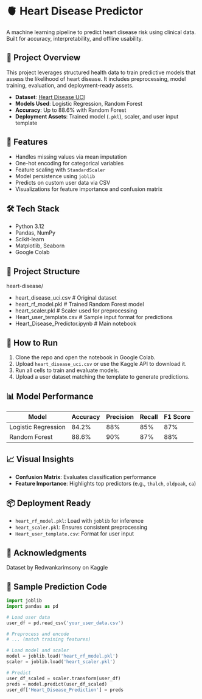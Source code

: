 # 🫀 Heart Disease Predictor

A machine learning pipeline to predict heart disease risk using clinical data. Built for accuracy, interpretability, and offline usability.

## 📌 Project Overview

This project leverages structured health data to train predictive models that assess the likelihood of heart disease. It includes preprocessing, model training, evaluation, and deployment-ready assets.

- **Dataset**: [Heart Disease UCI](https://www.kaggle.com/datasets/redwankarimsony/heart-disease-data)
- **Models Used**: Logistic Regression, Random Forest
- **Accuracy**: Up to 88.6% with Random Forest
- **Deployment Assets**: Trained model (`.pkl`), scaler, and user input template

## 🧠 Features

- Handles missing values via mean imputation
- One-hot encoding for categorical variables
- Feature scaling with `StandardScaler`
- Model persistence using `joblib`
- Predicts on custom user data via CSV
- Visualizations for feature importance and confusion matrix

## 🛠️ Tech Stack

- Python 3.12
- Pandas, NumPy
- Scikit-learn
- Matplotlib, Seaborn
- Google Colab

## 📂 Project Structure

heart-disease/ 
- heart_disease_uci.csv # Original dataset 
- heart_rf_model.pkl # Trained Random Forest model 
- heart_scaler.pkl # Scaler used for preprocessing 
- Heart_user_template.csv # Sample input format for predictions 
- Heart_Disease_Predictor.ipynb # Main notebook


## 🚀 How to Run

1. Clone the repo and open the notebook in Google Colab.
2. Upload `heart_disease_uci.csv` or use the Kaggle API to download it.
3. Run all cells to train and evaluate models.
4. Upload a user dataset matching the template to generate predictions.

## 📊 Model Performance

| Model              | Accuracy | Precision | Recall | F1 Score |
|-------------------|----------|-----------|--------|----------|
| Logistic Regression | 84.2%   | 88%       | 85%    | 87%      |
| Random Forest       | 88.6%   | 90%       | 87%    | 88%      |

## 📈 Visual Insights

- **Confusion Matrix**: Evaluates classification performance
- **Feature Importance**: Highlights top predictors (e.g., `thalch`, `oldpeak`, `ca`)

## 📦 Deployment Ready

- `heart_rf_model.pkl`: Load with `joblib` for inference
- `heart_scaler.pkl`: Ensures consistent preprocessing
- `Heart_user_template.csv`: Format for user input

## 🙌 Acknowledgments
Dataset by Redwankarimsony on Kaggle

## 🧪 Sample Prediction Code

```python
import joblib
import pandas as pd

# Load user data
user_df = pd.read_csv('your_user_data.csv')

# Preprocess and encode
# ... (match training features)

# Load model and scaler
model = joblib.load('heart_rf_model.pkl')
scaler = joblib.load('heart_scaler.pkl')

# Predict
user_df_scaled = scaler.transform(user_df)
preds = model.predict(user_df_scaled)
user_df['Heart_Disease_Prediction'] = preds




